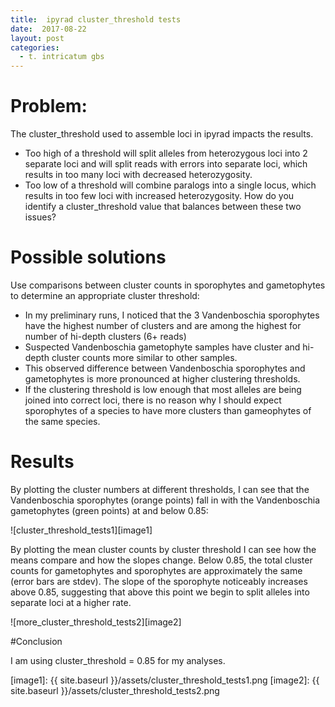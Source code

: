 ```yaml
---
title:  ipyrad cluster_threshold tests
date:  2017-08-22
layout: post
categories:
  - t. intricatum gbs
---
```

# Problem:

The cluster_threshold used to assemble loci in ipyrad impacts the results.
  * Too high of a threshold will split alleles from heterozygous loci into 2 separate loci and will split reads with errors into separate loci, which results in too many loci with decreased heterozygosity.
  * Too low of a threshold will combine paralogs into a single locus, which results in too few loci with increased heterozygosity.
How do you identify a cluster_threshold value that balances between these two issues?

# Possible solutions

Use comparisons between cluster counts in sporophytes and gametophytes to determine an appropriate cluster threshold:
  * In my preliminary runs, I noticed that the 3 Vandenboschia sporophytes have the highest number of clusters and are among the highest for number of hi-depth clusters (6+ reads)
  * Suspected Vandenboschia gametophyte samples have cluster and hi-depth cluster counts more similar to other samples.
  * This observed difference between Vandenboschia sporophytes and gametophytes is more pronounced at higher clustering thresholds.
  * If the clustering threshold is low enough that most alleles are being joined into correct loci, there is no reason why I should expect sporophytes of a species to have more clusters than gameophytes of the same species.

# Results

By plotting the cluster numbers at different thresholds, I can see that the Vandenboschia sporophytes (orange points) fall in with the Vandenboschia gametophytes (green points) at and below 0.85:

![cluster_threshold_tests1][image1]

By plotting the mean cluster counts by cluster threshold I can see how the means compare and how the slopes change. Below 0.85, the total cluster counts for gametophytes and sporophytes are approximately the same (error bars are stdev). The slope of the sporophyte noticeably increases above 0.85, suggesting that above this point we begin to split alleles into separate loci at a higher rate.

![more_cluster_threshold_tests2][image2]

#Conclusion

I am using cluster_threshold = 0.85 for my analyses.

[image1]: {{ site.baseurl }}/assets/cluster_threshold_tests1.png
[image2]: {{ site.baseurl }}/assets/cluster_threshold_tests2.png
